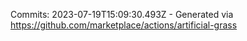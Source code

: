 Commits: 2023-07-19T15:09:30.493Z - Generated via https://github.com/marketplace/actions/artificial-grass
<br>
